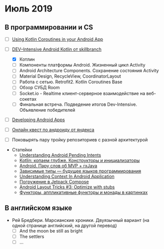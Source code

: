 # Июль 2019
## В программировании и CS
 - [ ] [Using Kotlin Coroutines in your Android App](https://codelabs.developers.google.com/codelabs/kotlin-coroutines/index.html#0)

 - [ ] [DEV–Intensive Android Kotlin от skillbranch](https://skill-branch.ru/dev-intensive-2019)
    - [x] Котлин
    - [ ] Компоненты платформы Android. Жизненный цикл Activity
    - [ ] Android Architecture Components. Сохранение состояния Activity
    - [ ] Material Design, RecycleView, CoordinatorLayout 
    - [ ] Работа с сетью. Retrofit2. Kotlin Coroutines Base
    - [ ] Обзор СУБД Room 
    - [ ] Socket.io - Realtime клиент-серверное взаимодействие на веб-сокетах 
    - [ ] Финальная встреча. Подведение итогов Dev-Intensive. Объявление победителей 

 - [ ] [Developing Android Apps](https://www.udacity.com/course/new-android-fundamentals--ud851)
 - [ ] [Онлайн квест по андроиду от яндекса](https://yandex.ru/droid-mission/)
 - [ ] Поковырять пару тройку репозиториев с разной архитектурой

 - Статейки
   - [Understanding Android Pending Intents](http://codetheory.in/android-pending-intents/)
   - [Kotlin: копаем глубже. Конструкторы и инициализаторы](https://habr.com/ru/company/funcorp/blog/425943/)
   - [Android. Пару слов об MVP + rxJava](https://habr.com/ru/post/252903/)
   - [Зависимые типы — будущее языков программирования](https://habr.com/ru/company/piter/blog/432416/)
   - [Understanding Context In Android Application](https://blog.mindorks.com/understanding-context-in-android-application-330913e32514)
   - [Погружение в Jetpack Compose](https://habr.com/ru/company/otus/blog/458106/)
   - [Android Layout Tricks #3: Optimize with stubs](https://android-developers.googleblog.com/2009/03/android-layout-tricks-3-optimize-with.html)
   - [Функторы, аппликативные функторы и монады в картинках](https://habr.com/ru/post/183150/)


## В английском языке
- Рей Бредбери. Марсианские хроники. Двуязычный вариант (на одной странице английский, на другой перевод)
  - [ ] And the moon be still as bright
  - [ ] The settlers
  - [ ] ...
